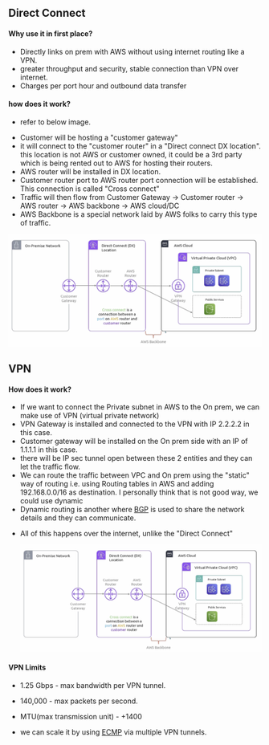## Direct Connect

#### Why use it in first place?

- Directly links on prem with AWS without using internet routing like a VPN.
- greater throughput and security, stable connection than VPN over internet.
- Charges per port hour and outbound data transfer

#### how does it work?

- refer to below image.

* Customer will be hosting a "customer gateway"
* it will connect to the "customer router" in a "Direct connect DX location". this location is not AWS or customer owned, it could be a 3rd party which is being rented out to AWS for hosting their routers.
* AWS router will be installed in DX location.
* Customer router port to AWS router port connection will be established. This connection is called "Cross connect"
* Traffic will then flow from Customer Gateway -> Customer router -> AWS router -> AWS backbone -> AWS cloud/DC
* AWS Backbone is a special network laid by AWS folks to carry this type of traffic.

![Alt text](/aws/services/images/direct_connect.png)

## VPN

#### How does it work?

- If we want to connect the Private subnet in AWS to the On prem, we can make use of VPN (virtual private network)
- VPN Gateway is installed and connected to the VPN with IP 2.2.2.2 in this case.
- Customer gateway will be installed on the On prem side with an IP of 1.1.1.1 in this case.
- there will be IP sec tunnel open between these 2 entities and they can let the traffic flow.
- We can route the traffic between VPC and On prem using the "static" way of routing i.e. using Routing tables in AWS and adding 192.168.0.0/16 as destination. I personally think that is not good way, we could use dynamic
- Dynamic routing is another where [BGP](https://github.com/maverickdevops/interview_and_core_concepts/blob/main/networking/networking.md#bgp-border-gateway-protocol) is used to share the network details and they can communicate.

* All of this happens over the internet, unlike the "Direct Connect"

  ![Alt text](/aws/services/images/direct_connect.png)

#### VPN Limits

- 1.25 Gbps - max bandwidth per VPN tunnel.
- 140,000 - max packets per second.
- MTU(max transmission unit) - +1400

- we can scale it by using [ECMP](https://github.com/maverickdevops/interview_and_core_concepts/blob/main/networking/networking.md#ecmp-equal-cost-multipath-routing) via multiple VPN tunnels.

